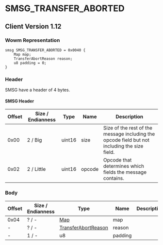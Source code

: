 # SMSG_TRANSFER_ABORTED
## Client Version 1.12

### Wowm Representation
```rust,ignore
smsg SMSG_TRANSFER_ABORTED = 0x0040 {
    Map map;
    TransferAbortReason reason;
    u8 padding = 0;
}
```
### Header
SMSG have a header of 4 bytes.

#### SMSG Header
| Offset | Size / Endianness | Type   | Name   | Description |
| ------ | ----------------- | ------ | ------ | ----------- |
| 0x00   | 2 / Big           | uint16 | size   | Size of the rest of the message including the opcode field but not including the size field.|
| 0x02   | 2 / Little        | uint16 | opcode | Opcode that determines which fields the message contains.|
### Body
| Offset | Size / Endianness | Type | Name | Description |
| ------ | ----------------- | ---- | ---- | ----------- |
| 0x04 | ? / - | [Map](map.md) | map |  |
| - | ? / - | [TransferAbortReason](transferabortreason.md) | reason |  |
| - | 1 / - | u8 | padding |  |
